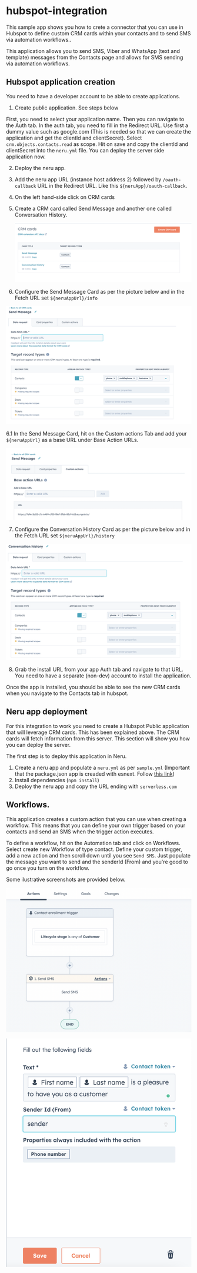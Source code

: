 # hubspot-integration

This sample app shows you how to crete a connector that you can use in Hubspot to define custom CRM cards within your contacts and to send SMS via automation workflows..

This application allows you to send SMS, Viber and WhatsApp (text and template) messages from the Contacts page and allows for SMS sending via automation workflows.

## Hubspot application creation

You need to have a developer account to be able to create applications.

1. Create public application. See steps below

First, you need to select your application name. Then you can navigate to the Auth tab. In the auth tab, you need to fill in the Redirect URL. Use first a dummy value such as google.com (This is needed so that we can create the application and get the clientId and clientSecret). Select `crm.objects.contacts.read` as scope. Hit on save and copy the clientId and clientSecret into the `neru.yml` file. You can deploy the server side application now.

2. Deploy the neru app.

3. Add the neru app URL (instance host address 2) followed by `/oauth-callback` URL in the Redirect URL. Like this `${neruApp}/oauth-callback`.
4. On the left hand-side click on CRM cards
5. Create a CRM card called Send Message and another one called Conversation History.

   ![CRM Cards](https://github.com/nexmo-se/hubspot-integration/blob/main/public/images/crmcards.png)

6. Configure the Send Message Card as per the picture below and in the Fetch URL set `${neruAppUrl}/info`

![Send Message Card](https://github.com/nexmo-se/hubspot-integration/blob/main/public/images/sendmessacard.png)

6.1 In the Send Message Card, hit on the Custom actions Tab and add your `${neruAppUrl}` as a base URL under Base Action URLs.

![Send Message Card](https://github.com/nexmo-se/hubspot-integration/blob/main/public/images/sendmessageaction.png)

7. Configure the Conversation History Card as per the picture below and in the Fetch URL set `${neruAppUrl}/history`

![Send Message Card](https://github.com/nexmo-se/hubspot-integration/blob/main/public/images/historycard.png)

8. Grab the install URL from your app Auth tab and navigate to that URL. You need to have a separate (non-dev) account to install the application.

Once the app is installed, you should be able to see the new CRM cards when you navigate to the Contacts tab in hubspot.

## Neru app deployment

For this integration to work you need to create a Hubspot Public application that will leverage CRM cards. This has been explained above. The CRM cards will fetch information from this server. This section will show you how you can deploy the server.

The first step is to deploy this application in Neru.

1. Create a neru app and populate a `neru.yml` as per `sample.yml` (Important that the package.json app is creaded with esnext. Follow [this link](https://vonage-neru.herokuapp.com/neru/tutorials/neru-dialer/neru/dialer/create-project))
2. Install dependencies (`npm install`)
3. Deploy the neru app and copy the URL ending with `serverless.com`

## Workflows.

This application creates a custom action that you can use when creating a workflow. This means that you can define your own trigger based on your contacts and send an SMS when the trigger action executes.

To define a workflow, hit on the Automation tab and click on Workflows. Select create new Workflow of type contact. Define your custom trigger, add a new action and then scroll down until you see `Send SMS`. Just populate the message you want to send and the senderId (From) and you're good to go once you turn on the workflow.

Some ilustrative screenshots are provided below.

![Workflow definition](https://github.com/nexmo-se/hubspot-integration/blob/main/public/images/workflowaction.png)

![Workflow parameters](https://github.com/nexmo-se/hubspot-integration/blob/main/public/images/workflowdefinition.png)
